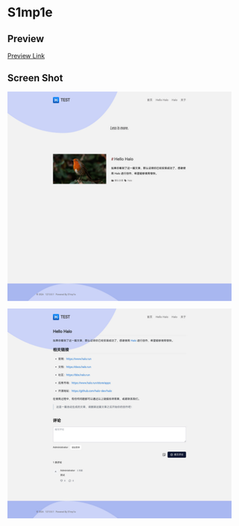 # S1mp1e

## Preview

[Preview Link](https://blog.luijp.cn/?preview-theme=theme-s1mp1e)

## Screen Shot

![ScreenShot](https://github.com/luijp/theme-s1mp1e/blob/main/ScreenShot1.jpg?raw=true)

![ScreenShot](https://github.com/luijp/theme-s1mp1e/blob/main/ScreenShot2.jpg?raw=true)